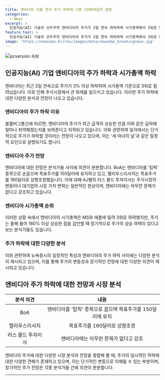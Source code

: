 ```yaml
---
title: 엔비디아 이틀 연속 주가 하락에 시총 2200억달러 증발
categories:
  - News
excerpt: >
  인공지능(AI) 기술의 선두주자 엔비디아의 주가가 2일 연속 하락하며 시가총액에서 3위로 밀려났다. 이로써 엔비디아는 마이크로소프트와 애플에게 뒤처지게 되었다. 이러한 하락세는 지난해 이후 급등한 주가로 인한 차익 실현과 세 마녀의 날에 따른 옵션만기일의 영향으로 분석되고 있다. 미래 전망과 목표주가는 엇갈리는 의견이 있지만 장기적으로 긍정적인 전망이 우세하다는 평가도 나오고 있다.
feature_text: >
  인공지능(AI) 기술의 선두주자 엔비디아의 주가가 2일 연속 하락하며 시가총액에서 3위로 밀려났다. 이로써 엔비디아는 마이크로소프트와 애플에게 뒤처지게 되었다. 이러한 하락세는 지난해 이후 급등한 주가로 인한 차익 실현과 세 마녀의 날에 따른 옵션만기일의 영향으로 분석되고 있다. 미래 전망과 목표주가는 엇갈리는 의견이 있지만 장기적으로 긍정적인 전망이 우세하다는 평가도 나오고 있다.
image: 'https://newsdao.kr/res/images/meta/newsdao_breakingnews.jpg'
---
```


<p><img src="https://newsdao.kr/res/images/meta/newsdao_breakingnews.jpg" alt="pcversion 속보" /></p>

<h2 data-ke-size="size26">인공지능(AI) 기업 엔비디아의 주가 하락과 시가총액 하락</h2>

<p data-ke-size="size16">엔비디아는 최근 2일 연속으로 주가가 3% 이상 하락하여 시가총액 기준으로 3위로 밀려났습니다. 이로 인해 주식시장에서 큰 화제를 일으키고 있습니다. 이러한 주가 하락에 대한 다양한 분석과 전망이 나오고 있습니다.</p>

<h3>엔비디아의 주가 하락 이유</h3>

<p data-ke-size="size16">블룸버그통신에 따르면, 엔비디아의 주가가 최근 급격히 상승한 만큼 이와 같은 급락에 얼마나 취약해졌는지를 보여준다고 지적되고 있습니다. 이와 관련하여 일각에서는 단기적으로 주가가 하락할 것이라는 전망이 나오고 있으며, 이는 '세 마녀의 날'과 같은 일정적 요인으로 설명되기도 합니다.</p>

<h3>엔비디아 주가 전망</h3>

<p data-ke-size="size16">엔비디아에 대한 전망은 분석가들 사이에 의견이 분분합니다. BoA는 엔비디아를 '탑픽' 종목으로 손꼽으며 목표주가를 150달러에 유지하고 있고, 멜리우스리서치는 목표주가를 160달러로 상향조정했습니다. 이에 대해 AJ벨의 러스 몰드 투자이사는 주식시장의 변동이나 대기업의 시장 가치 변화는 일반적인 현상이며, 엔비디아에는 아무런 문제가 없다고 강조하고 있습니다.</p>

<h3>엔비디아 시가총액 순위</h3>

<p data-ke-size="size16">이러한 상황 속에서 엔비디아의 시가총액은 MS와 애플에 밀려 3위로 하락했지만, 주가는 올해 들어 160% 이상 상승한 점을 감안할 때 장기적으로 주가의 상승 여력이 있다고 보는 분석가들도 있습니다.</p>

<h3>주가 하락에 대한 다양한 분석</h3>

<p data-ke-size="size16">이와 관련하여 뉴욕증시의 일정적인 특성과 엔비디아의 주가 하락 사이에는 다양한 분석이 제시되고 있으며, 이를 통해 주가의 변동성과 장기적인 전망에 대한 다양한 의견이 제시되고 있습니다.</p>

<h2 data-ke-size="size26">엔비디아 주가 하락에 대한 전망과 시장 분석</h2>

<table>
<thead>
<tr>
<th style="text-align: center;">분석 의견</th>
<th style="text-align: center;">내용</th>
</tr>
</thead>
<tbody>
<tr>
<td style="text-align: center;">BoA</td>
<td style="text-align: center;">엔비디아를 '탑픽' 종목으로 꼽으며 목표주가를 150달러에 유지</td>
</tr>
<tr>
<td style="text-align: center;">멜리우스리서치</td>
<td style="text-align: center;">목표주가를 160달러로 상향조정</td>
</tr>
<tr>
<td style="text-align: center;">러스 몰드 투자이사</td>
<td style="text-align: center;">엔비디아에는 아무런 문제가 없다고 강조</td>
</tr>
</tbody>
</table>

<p data-ke-size="size16">엔비디아 주가에 대한 다양한 시장 분석과 전망을 종합해 볼 때, 주가의 일시적인 하락에 대한 다양한 견해가 존재하고 있으며, 이는 단기적인 변동으로 이해될 수 있는 부분이며, 장기적인 주가 전망은 각종 분석가들 간에 의견이 분분합니다.</p>

<hr>

<p data-ke-size="size16">&nbsp;</p>

